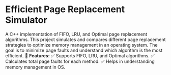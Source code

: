 # Efficient Page Replacement Simulator
A C++ implementation of FIFO, LRU, and Optimal page replacement algorithms.
This project simulates and compares different page replacement strategies to optimize memory management in an operating system.
The goal is to minimize page faults and understand which algorithm is the most efficient.
🚀 **Features:**
✅ Supports FIFO, LRU, and Optimal algorithms.
✅ Calculates total page faults for each method.
✅ Helps in understanding memory management in OS.
